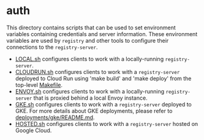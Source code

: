 # auth

This directory contains scripts that can be used to set environment variables
containing credentials and server information. These environment variables are
used by `registry` and other tools to configure their connections to the
`registry-server`.

- [LOCAL.sh](LOCAL.sh) configures clients to work with a locally-running
  `registry-server`.
- [CLOUDRUN.sh](CLOUDRUN.sh) configures clients to work with a
  `registry-server` deployed to Cloud Run using 'make build' and 'make deploy'
  from the top-level [Makefile](../Makefile).
- [ENVOY.sh](ENVOY.sh) configures clients to work with a locally-running
  `registry-server` that is proxied behind a local Envoy instance.
- [GKE.sh](GKE.sh) configures clients to work with a `registry-server` deployed
  to GKE. For more details about GKE deployments, please refer to
  [deployments/gke/README.md](../deployments/gke/README.md).
- [HOSTED.sh](HOSTED.sh) configures clients to work with a `registry-server`
  hosted on Google Cloud.
